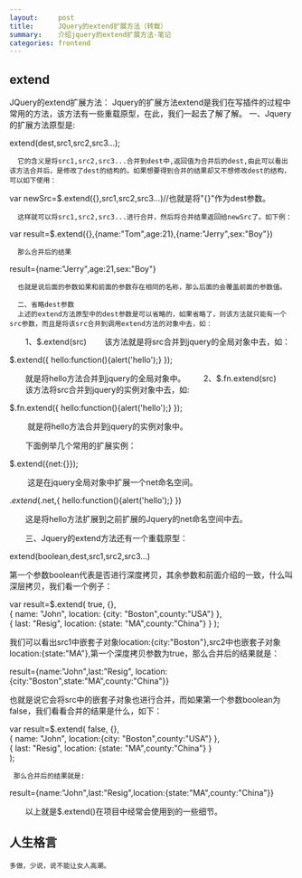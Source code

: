 ```yaml
---
layout:     post
title:      JQuery的extend扩展方法（转载）      
summary:    介绍jquery的extend扩展方法-笔记
categories: frontend
---
```


## extend

JQuery的extend扩展方法：
      Jquery的扩展方法extend是我们在写插件的过程中常用的方法，该方法有一些重载原型，在此，我们一起去了解了解。
      一、Jquery的扩展方法原型是:　　　

 extend(dest,src1,src2,src3...);

      它的含义是将src1,src2,src3...合并到dest中,返回值为合并后的dest,由此可以看出该方法合并后，是修改了dest的结构的。如果想要得到合并的结果却又不想修改dest的结构，可以如下使用：

  var newSrc=$.extend({},src1,src2,src3...)//也就是将"{}"作为dest参数。

      这样就可以将src1,src2,src3...进行合并，然后将合并结果返回给newSrc了。如下例：

var result=$.extend({},{name:"Tom",age:21},{name:"Jerry",sex:"Boy"})
 

      那么合并后的结果

  result={name:"Jerry",age:21,sex:"Boy"}

      也就是说后面的参数如果和前面的参数存在相同的名称，那么后面的会覆盖前面的参数值。

      二、省略dest参数
      上述的extend方法原型中的dest参数是可以省略的，如果省略了，则该方法就只能有一个src参数，而且是将该src合并到调用extend方法的对象中去，如：
 　　1、$.extend(src)
 　　该方法就是将src合并到jquery的全局对象中去，如：

 $.extend({
  hello:function(){alert('hello');}
  });

 　　就是将hello方法合并到jquery的全局对象中。
 　　2、$.fn.extend(src)
 　　该方法将src合并到jquery的实例对象中去，如:

 $.fn.extend({
  hello:function(){alert('hello');}
 });
 

　　 就是将hello方法合并到jquery的实例对象中。

 　　下面例举几个常用的扩展实例：

$.extend({net:{}});
 

　　 这是在jquery全局对象中扩展一个net命名空间。

  $.extend($.net,{
   hello:function(){alert('hello');}
  })

  　　这是将hello方法扩展到之前扩展的Jquery的net命名空间中去。

 　　三、Jquery的extend方法还有一个重载原型：  

extend(boolean,dest,src1,src2,src3...)

第一个参数boolean代表是否进行深度拷贝，其余参数和前面介绍的一致，什么叫深层拷贝，我们看一个例子：

var result=$.extend( true,  {},  
    { name: "John", location: {city: "Boston",county:"USA"} },  
    { last: "Resig", location: {state: "MA",county:"China"} } ); 

我们可以看出src1中嵌套子对象location:{city:"Boston"},src2中也嵌套子对象location:{state:"MA"},第一个深度拷贝参数为true，那么合并后的结果就是： 

result={name:"John",last:"Resig",
        location:{city:"Boston",state:"MA",county:"China"}}
 

也就是说它会将src中的嵌套子对象也进行合并，而如果第一个参数boolean为false，我们看看合并的结果是什么，如下：

var result=$.extend( false, {},  
{ name: "John", location:{city: "Boston",county:"USA"} },  
{ last: "Resig", location: {state: "MA",county:"China"} }  
                    ); 

     那么合并后的结果就是:

  result={name:"John",last:"Resig",location:{state:"MA",county:"China"}}
 

　　以上就是$.extend()在项目中经常会使用到的一些细节。


## 人生格言

```
多做，少说，说不能让女人高潮。
```
